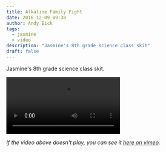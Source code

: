```yaml
---
title: Alkaline Family Fight
date: 2016-12-09 09:38
author: Andy Eick
tags:
  - jasmine
  - video
description: "Jasmine's 8th grade science class skit"
draft: false
---
```


Jasmine's 8th grade science class skit.

<video
  src='https://s3.amazonaws.com/media.eick.com/video/2016-12-10-alkaline-family-fight/alkaline-family-fight(2016).m3u8'
  controls>
</video>

<!--
<video
  width='100%'
  src='/video/2016/alkaline-family-fight(2016).m3u8'
  controls
  poster='{{ site.mediaUrlRoot }}/photographs/2000s/2010s/2016/12/05/20161205-jasmine-science-movie-0010.jpg'>
</video>
 -->

_If the video above doesn't play, you can see it [here on vimeo](https://vimeo.com/195028882)._
